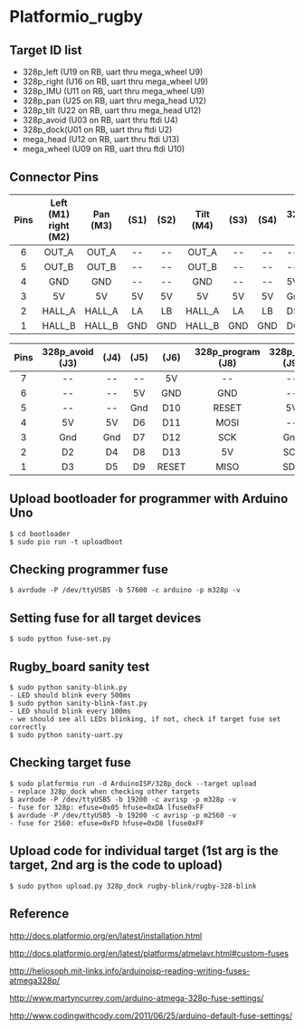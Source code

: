 # Platformio_rugby

## Target ID list
   * 328p_left  (U19 on RB, uart thru mega_wheel U9)
   * 328p_right (U16 on RB, uart thru mega_wheel U9)
   * 328p_IMU   (U11 on RB, uart thru mega_wheel U9)   
   * 328p_pan   (U25 on RB, uart thru mega_head U12)
   * 328p_tilt  (U22 on RB, uart thru mega_head U12)
   * 328p_avoid (U03 on RB, uart thru ftdi U4)
   * 328p_dock(U01 on RB, uart thru ftdi U2) 
   * mega_head  (U12 on RB, uart thru ftdi U13)
   * mega_wheel (U09 on RB, uart thru ftdi U10)

## Connector Pins 

Pins| Left (M1) right (M2)|Pan (M3) | (S1) | (S2) | Tilt (M4) | (S3) | (S4) | 328p_dock (J1)|
:--:|:-------------------:|:-------:|:----:|:----:|:---------:|:----:|:----:|  --           |
6   | OUT_A               | OUT_A   |  --  |  --  |  OUT_A    |  --  |  --  |  --           |
5   | OUT_B               | OUT_B   |  --  |  --  |  OUT_B    |  --  |  --  |  --           |
4   | GND                 | GND     |  --  |  --  |  GND      |  --  |  --  |  5V           |
3   | 5V                  | 5V      |  5V  |  5V  |  5V       |  5V  |  5V  |  Gnd          |
2   | HALL_A              | HALL_A  |  LA  |  LB  |  HALL_A   |  LA  |  LB  |  D5           |
1   | HALL_B              | HALL_B  |  GND |  GND |  HALL_B   |  GND |  GND |  D6           |

Pins| 328p_avoid (J3) | (J4) | (J5) | (J6) | 328p_program (J8) | 328p_IMU (J9) | mega_head (J10) | (J11) |        
:--:|:---------------:|:----:|:----:|:----:|:-----------------:|:-------------:|:---------------:|:-----:|
 7  |        --       |  --  | --   | 5V   |  --               |        --     |  --             | --    |
 6  |        --       |  --  | 5V   | GND  |  GND              |        --     |  --             | --    |
 5  |        --       |  --  | Gnd  | D10  |  RESET            |        5V     |  5V             | SCL   |
 4  |        5V       |  5V  | D6   | D11  |  MOSI             |        --     |  Gnd            | SDA   |
 3  |        Gnd      |  Gnd | D7   | D12  |  SCK              |        Gnd    |  SA0            | --    |
 2  |        D2       |  D4  | D8   | D13  |  5V               |        SCL    |  SA1            | GND   |
 1  |        D3       |  D5  | D9   | RESET|  MISO             |        SDA    |  SD2            | GND   |


## Upload bootloader for programmer with Arduino Uno
    $ cd bootloader
    $ sudo pio run -t uploadboot

## Checking programmer fuse
    $ avrdude -P /dev/ttyUSB5 -b 57600 -c arduino -p m328p -v

## Setting fuse for all target devices
    $ sudo python fuse-set.py

## Rugby_board sanity test 
    $ sudo python sanity-blink.py 
    - LED should blink every 500ms
    $ sudo python sanity-blink-fast.py 
    - LED should blink every 100ms
    - we should see all LEDs blinking, if not, check if target fuse set correctly
    $ sudo python sanity-uart.py

## Checking target fuse 
    $ sudo platformio run -d ArduinoISP/328p_dock --target upload
    - replace 328p_dock when checking other targets
    $ avrdude -P /dev/ttyUSB5 -b 19200 -c avrisp -p m328p -v
    - fuse for 328p: efuse=0x05 hfuse=0xDA lfuse0xFF
    $ avrdude -P /dev/ttyUSB5 -b 19200 -c avrisp -p m2560 -v
    - fuse for 2560: efuse=0xFD hfuse=0xD8 lfuse0xFF

## Upload code for individual target (1st arg is the target, 2nd arg is the code to upload)
    $ sudo python upload.py 328p_dock rugby-blink/rugby-328-blink 
    
## Reference 
  http://docs.platformio.org/en/latest/installation.html
  
  http://docs.platformio.org/en/latest/platforms/atmelavr.html#custom-fuses

  http://heliosoph.mit-links.info/arduinoisp-reading-writing-fuses-atmega328p/
  
  http://www.martyncurrey.com/arduino-atmega-328p-fuse-settings/
  
  http://www.codingwithcody.com/2011/06/25/arduino-default-fuse-settings/
